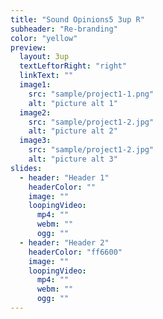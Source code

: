 ```yaml
---
title: "Sound Opinions5 3up R"
subheader: "Re-branding"
color: "yellow"
preview:
  layout: 3up
  textLeftorRight: "right"
  linkText: ""
  image1:
    src: "sample/project1-1.png"
    alt: "picture alt 1"
  image2:
    src: "sample/project1-2.jpg"
    alt: "picture alt 2"
  image3:
    src: "sample/project1-2.jpg"
    alt: "picture alt 3"
slides:
  - header: "Header 1"
    headerColor: ""
    image: ""
    loopingVideo:
      mp4: ""
      webm: ""
      ogg: ""
  - header: "Header 2"
    headerColor: "ff6600"
    image: ""
    loopingVideo:
      mp4: ""
      webm: ""
      ogg: ""
---
```

